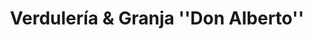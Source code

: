 ---
title: "Verdulería & Granja ''Don Alberto''"
url: /caba/verduleria-y-granja-don-alberto/
shop: frutería
---